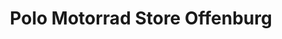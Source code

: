 ---
title: "Polo Motorrad Store Offenburg"
url: /offenburg/polo-motorrad-store-offenburg/
shop: Motorrad
---